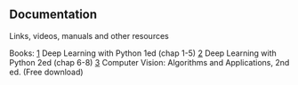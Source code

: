## Documentation
Links, videos, manuals and other resources


Books:
[1](http://31.42.184.140/main/2164000/584b39e75a5b9e072467afd6a684d0fb/Francois%20Chollet%20-%20Deep%20Learning%20with%20Python-Manning%20Publications%20%282017%29.pdf) Deep Learning with Python 1ed (chap 1-5)
[2]( https://www.dropbox.com/s/fsw7ayp5r2est67/Fran%C3%A7ois%20Chollet%20-%20Deep%20Learning%20with%20Python-Manning%20Publications%20%282021%29.pdf?dl=0) Deep Learning with Python 2ed (chap 6-8)
[3](https://szeliski.org/Book/) Computer Vision: Algorithms and Applications, 2nd ed. (Free download)
